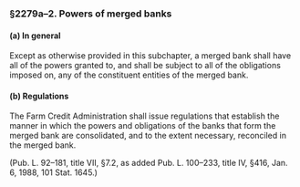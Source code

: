 ### §2279a–2. Powers of merged banks ###

#### (a) In general ####

Except as otherwise provided in this subchapter, a merged bank shall have all of the powers granted to, and shall be subject to all of the obligations imposed on, any of the constituent entities of the merged bank.

#### (b) Regulations ####

The Farm Credit Administration shall issue regulations that establish the manner in which the powers and obligations of the banks that form the merged bank are consolidated, and to the extent necessary, reconciled in the merged bank.

(Pub. L. 92–181, title VII, §7.2, as added Pub. L. 100–233, title IV, §416, Jan. 6, 1988, 101 Stat. 1645.)